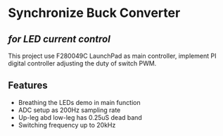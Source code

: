 # Synchronize Buck Converter
## _for LED current control_

This project use F280049C LaunchPad as main controller, implement PI digital controller adjusting the duty of switch PWM.

## Features

- Breathing the LEDs demo in main function
- ADC setup as 200Hz sampling rate
- Up-leg abd low-leg has 0.25uS dead band
- Switching frequency up to 20kHz